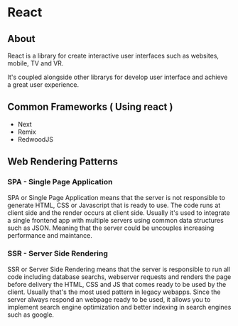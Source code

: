 # React

## About 

React is a library for create interactive user interfaces such as websites, mobile, TV and VR.

It's coupled alongside other librarys for develop user interface and achieve a great user experience.

## Common Frameworks ( Using react )

- Next
- Remix
- RedwoodJS

## Web Rendering Patterns

### SPA - Single Page Application

SPA or Single Page Application means that the server is not responsible to generate HTML, CSS or Javascript that is ready to use. The code runs at client side and the render occurs at client side. Usually it's used to integrate a single frontend app with multiple servers using common data structures such as JSON. Meaning that the server could be uncouples increasing performance and maintance. 


### SSR - Server Side Rendering

SSR or Server Side Rendering means that the server is responsible to run all code including database searchs, webserver requests and renders the page before delivery the HTML, CSS and JS that comes ready to be used by the client. Usually that's the most used pattern in legacy webapps. Since the server always respond an webpage ready to be used, it allows you to implement search engine optimization and better indexing in search engines such as google.